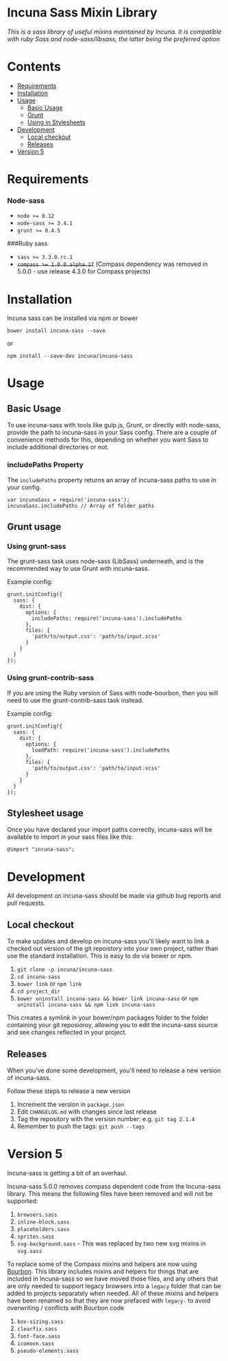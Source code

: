 # Incuna Sass Mixin Library

*This is a sass library of useful mixins maintained by Incuna. It is compatible with ruby Sass and node-sass/libsass, the latter being the preferred option*

# Contents
- [Requirements](#requirements)
- [Installation](#installation)
- [Usage](#usage)
  - [Basic Usage](#basic-usage)
  - [Grunt](#grunt-usage)
  - [Using in Stylesheets](#stylesheet-usage)
- [Development](#development)
  - [Local checkout](#local-checkout)
  - [Releases](#releases)
- [Version 5](#version-5)

# Requirements

### Node-sass
* `node >= 0.12`
* `node-sass >= 3.4.1`
* `grunt >= 0.4.5`

###Ruby sass
* `sass >= 3.3.0.rc.1`
* ~~`compass >= 1.0.0.alpha.17`~~ (Compass dependency was removed in 5.0.0 - use release 4.3.0 for Compass projects)

# Installation
Incuna sass can be installed via npm or bower

```
bower install incuna-sass --save
```
or
```
npm install --save-dev incuna/incuna-sass
```

# Usage

## Basic Usage

To use incuna-sass with tools like gulp.js, Grunt, or directly with node-sass, provide the path to incuna-sass in your Sass config. There are a couple of convenience methods for this, depending on whether you want Sass to include additional directories or not.

### includePaths Property

The `includePaths` property returns an array of incuna-sass paths to use in your config.

```
var incunaSass = require('incuna-sass');
incunaSass.includePaths // Array of folder paths
```

## Grunt usage
### Using grunt-sass
The grunt-sass task uses node-sass (LibSass) underneath, and is the recommended way to use Grunt with incuna-sass.

Example config:
```
grunt.initConfig({
  sass: {
    dist: {
      options: {
        includePaths: require('incuna-sass').includePaths
      },
      files: {
        'path/to/output.css': 'path/to/input.scss'
      }
    }
  }
});
```

### Using grunt-contrib-sass
If you are using the Ruby version of Sass with node-bourbon, then you will need to use the grunt-contrib-sass task instead.

Example config:
```
grunt.initConfig({
  sass: {
    dist: {
      options: {
        loadPath: require('incuna-sass').includePaths
      },
      files: {
        'path/to/output.css': 'path/to/input.scss'
      }
    }
  }
});
```

## Stylesheet usage
Once you have declared your import paths correctly, incuna-sass will be available to import in your sass files like this:

```
@import "incuna-sass";
```

# Development

All development on incuna-sass should be made via github bug reports and pull requests.

## Local checkout
To make updates and develop on incuna-sass you'll likely want to link a checked out version of the git repoistory into your own project, rather than use the standard installation. This is easy to do via bower or npm.

1. `git clone -p incuna/incuna-sass`
1. `cd incuna-sass`
1. `bower link` or `npm link`
1. `cd project_dir`
1. `bower uninstall incuna-sass && bower link incuna-sass` or `npm uninstall incuna-sass && npm link incuna-sass`

This creates a symlink in your bower/npm packages folder to the folder containing your git reposioroy, allowing you to edit the incuna-sass source and see changes reflected in your project.

## Releases
When you've done some development, you'll need to release a new version of incuna-sass.

Follow these steps to release a new version

1. Increment the version in `package.json`
2. Edit `CHANGELOG.md` with changes since last release
3. Tag the repository with the version number: e.g. `git tag 2.1.4`
4. Remember to push the tags: `git push --tags`

# Version 5
Incuna-sass is getting a bit of an overhaul.

Incuna-sass 5.0.0 removes compass dependent code from the Incuna-sass library. This means the following files have been removed and will not be supported:

1. `browsers.sass`
2. `inline-block.sass`
3. `placeholders.sass`
4. `sprites.sass`
5. `svg-background.sass` - This was replaced by two new svg mixins in `svg.sass`

To replace some of the Compass mixins and helpers are now using [Bourbon](http://bourbon.io/). This library includes mixins and helpers for things that are included in Incuna-sass so we have moved those files, and any others that are only needed to support legacy browsers into a `legacy` folder that can be added to projects separately when needed. All of these mixins and helpers have been renamed so that they are now prefaced with `legacy-` to avoid overwriting / conflicts with Bourbon code

1. `box-sizing.sass`
2. `clearfix.sass`
3. `font-face.sass`
4. `icomoon.sass`
5. `pseudo-elements.sass`
